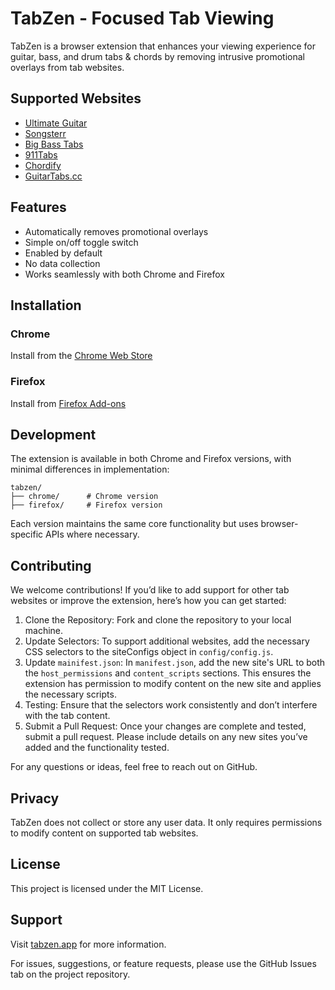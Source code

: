 # TabZen - Focused Tab Viewing

TabZen is a browser extension that enhances your viewing experience for guitar, bass, and drum tabs & chords by removing intrusive promotional overlays from tab websites.

## Supported Websites
- [Ultimate Guitar](https://www.ultimate-guitar.com/)
- [Songsterr](https://www.songsterr.com/)
- [Big Bass Tabs](https://www.bigbasstabs.com/)
- [911Tabs](https://www.911tabs.com/guitar_tabs/)
- [Chordify](https://chordify.net/)
- [GuitarTabs.cc](https://www.guitartabs.cc/)

## Features
- Automatically removes promotional overlays
- Simple on/off toggle switch
- Enabled by default
- No data collection
- Works seamlessly with both Chrome and Firefox

## Installation

### Chrome
Install from the [Chrome Web Store](https://chrome.google.com/webstore/detail/tabzen/your-extension-id)

### Firefox
Install from [Firefox Add-ons](https://addons.mozilla.org/en-US/firefox/addon/tabzen)

## Development

The extension is available in both Chrome and Firefox versions, with minimal differences in implementation:

```
tabzen/
├── chrome/      # Chrome version
├── firefox/     # Firefox version
```

Each version maintains the same core functionality but uses browser-specific APIs where necessary.

## Contributing
We welcome contributions! If you’d like to add support for other tab websites or improve the extension, here’s how you can get started:
1. Clone the Repository: Fork and clone the repository to your local machine.
2. Update Selectors: To support additional websites, add the necessary CSS selectors to the siteConfigs object in `config/config.js`.
3. Update `mainifest.json`: In `manifest.json`, add the new site's URL to both the `host_permissions` and `content_scripts` sections. This ensures the extension has permission to modify content on the new site and applies the necessary scripts.
4. Testing: Ensure that the selectors work consistently and don’t interfere with the tab content.
5. Submit a Pull Request: Once your changes are complete and tested, submit a pull request. Please include details on any new sites you’ve added and the functionality tested.

For any questions or ideas, feel free to reach out on GitHub.

## Privacy
TabZen does not collect or store any user data. It only requires permissions to modify content on supported tab websites.

## License
This project is licensed under the MIT License.

## Support
Visit [tabzen.app](https://tabzen.app) for more information.

For issues, suggestions, or feature requests, please use the GitHub Issues tab on the project repository.